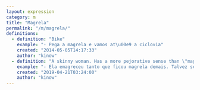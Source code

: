 ```yaml
---
layout: expression
category: m
title: "Magrela"
permalink: "/m/magrela/"
definitions:
  - definition: "Bike"
    example: "- Pega a magrela e vamos at\u00e9 a ciclovia"
    created: "2014-05-05T14:17:33"
    author: "kinow"
  - definition: "A skinny woman. Has a more pejorative sense than \"magra\" (thin)."
    example: "- Ela emagreceu tanto que ficou magrela demais. Talvez seja hora de ir no m&eacute;dico."
    created: "2019-04-21T03:24:00"
    author: "kinow"
---
```

